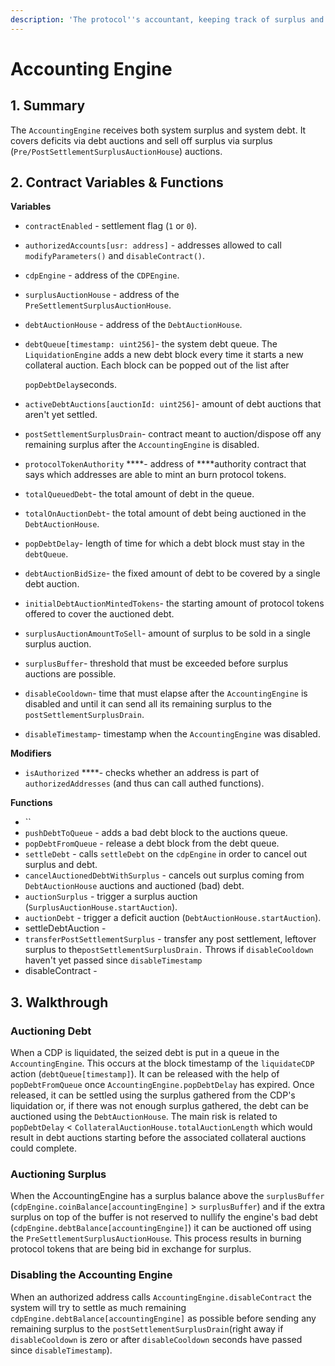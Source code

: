 ```yaml
---
description: 'The protocol''s accountant, keeping track of surplus and deficit'
---
```


# Accounting Engine

## 1. Summary <a id="1-introduction-summary"></a>

The `AccountingEngine` receives both system surplus and system debt. It covers deficits via debt auctions and sell off surplus via surplus \(`Pre/PostSettlementSurplusAuctionHouse`\) auctions.

## 2. Contract Variables & Functions <a id="2-contract-details"></a>

**Variables**

* `contractEnabled` - settlement flag \(`1` or `0`\).
* `authorizedAccounts[usr: address]` - addresses allowed to call `modifyParameters()` and `disableContract()`.
* `cdpEngine` - address of the `CDPEngine`.
* `surplusAuctionHouse` - address of the `PreSettlementSurplusAuctionHouse`.
* `debtAuctionHouse` - address of the `DebtAuctionHouse`.
* `debtQueue[timestamp: uint256]`- the system debt queue. The `LiquidationEngine` adds a new debt block every time it starts a new collateral auction. Each block can be popped out of the list after 

  `popDebtDelay`seconds.

* `activeDebtAuctions[auctionId: uint256]`- amount of debt auctions that aren't yet settled.
* `postSettlementSurplusDrain`- contract meant to auction/dispose off any remaining surplus after the `AccountingEngine` is disabled.
* `protocolTokenAuthority` ****- address of ****authority contract that says which addresses are able to mint an burn protocol tokens.
* `totalQueuedDebt`- the total amount of debt in the queue.
* `totalOnAuctionDebt`- the total amount of debt being auctioned in the `DebtAuctionHouse`.
* `popDebtDelay`- length of time for which a debt block must stay in the `debtQueue`.
* `debtAuctionBidSize`- the fixed amount of debt to be covered by a single debt auction.
* `initialDebtAuctionMintedTokens`- the starting amount of protocol tokens offered to cover the auctioned debt.
* `surplusAuctionAmountToSell`- amount of surplus to be sold in a single surplus auction.
* `surplusBuffer`- threshold that must be exceeded before surplus auctions are possible.
* `disableCooldown`- time that must elapse after the `AccountingEngine` is disabled and until it can send all its remaining surplus to the `postSettlementSurplusDrain`.
* `disableTimestamp`- timestamp when the `AccountingEngine` was disabled.

**Modifiers**

* `isAuthorized` ****- checks whether an address is part of `authorizedAddresses` \(and thus can call authed functions\).

**Functions**

* \`\`
* `pushDebtToQueue` - adds a bad debt block to the auctions queue.
* `popDebtFromQueue` - release a debt block from the debt queue.
* `settleDebt` - calls `settleDebt` on the `cdpEngine` in order to cancel out surplus and debt. 
* `cancelAuctionedDebtWithSurplus` - cancels out surplus coming from `DebtAuctionHouse` auctions and auctioned \(bad\) debt.
* `auctionSurplus` - trigger a surplus auction \(`SurplusAuctionHouse.startAuction`\).
* `auctionDebt` - trigger a deficit auction \(`DebtAuctionHouse.startAuction`\).
* settleDebtAuction -
* `transferPostSettlementSurplus` - transfer any post settlement, leftover surplus to the`postSettlementSurplusDrain.` Throws if `disableCooldown` haven't yet passed since `disableTimestamp`
* disableContract -

## 3. Walkthrough

### Auctioning Debt

When a CDP is liquidated, the seized debt is put in a queue in the `AccountingEngine`. This occurs at the block timestamp of the `liquidateCDP` action \(`debtQueue[timestamp]`\). It can be released with the help of `popDebtFromQueue` once `AccountingEngine.popDebtDelay` has expired. Once released, it can be settled using the surplus gathered from the CDP's liquidation or, if there was not enough surplus gathered, the debt can be auctioned using the `DebtAuctionHouse`. The main risk is related to `popDebtDelay` &lt; `CollateralAuctionHouse.totalAuctionLength` which would result in debt auctions starting before the associated collateral auctions could complete.

### Auctioning Surplus

When the AccountingEngine has a surplus balance above the `surplusBuffer` \(`cdpEngine.coinBalance[accountingEngine]` &gt; `surplusBuffer`\) and if the extra surplus on top of the buffer is not reserved to nullify the engine's bad debt \(`cdpEngine.debtBalance[accountingEngine]`\) it can be auctioned off using the `PreSettlementSurplusAuctionHouse`. This process results in burning protocol tokens that are being bid in exchange for surplus.

### Disabling the Accounting Engine

When an authorized address calls `AccountingEngine.disableContract` the system will try to settle as much remaining `cdpEngine.debtBalance[accountingEngine]` as possible before sending any remaining surplus to the `postSettlementSurplusDrain`\(right away if `disableCooldown` is zero or after `disableCooldown` seconds have passed since `disableTimestamp`\).


